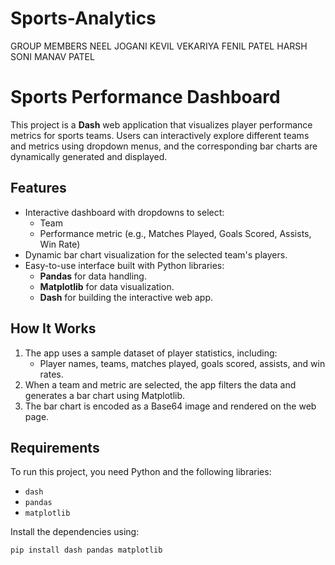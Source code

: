 # Sports-Analytics

GROUP MEMBERS
NEEL JOGANI 
KEVIL VEKARIYA
FENIL PATEL
HARSH SONI
MANAV PATEL

# Sports Performance Dashboard

This project is a **Dash** web application that visualizes player performance metrics for sports teams. Users can interactively explore different teams and metrics using dropdown menus, and the corresponding bar charts are dynamically generated and displayed.

## Features

- Interactive dashboard with dropdowns to select:
  - Team
  - Performance metric (e.g., Matches Played, Goals Scored, Assists, Win Rate)
- Dynamic bar chart visualization for the selected team's players.
- Easy-to-use interface built with Python libraries:
  - **Pandas** for data handling.
  - **Matplotlib** for data visualization.
  - **Dash** for building the interactive web app.

## How It Works

1. The app uses a sample dataset of player statistics, including:
   - Player names, teams, matches played, goals scored, assists, and win rates.
2. When a team and metric are selected, the app filters the data and generates a bar chart using Matplotlib.
3. The bar chart is encoded as a Base64 image and rendered on the web page.

## Requirements

To run this project, you need Python and the following libraries:
- `dash`
- `pandas`
- `matplotlib`

Install the dependencies using:
```bash
pip install dash pandas matplotlib

